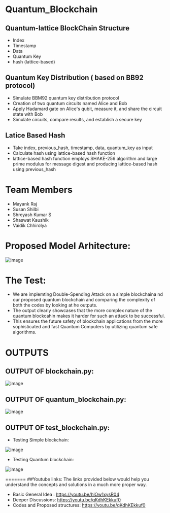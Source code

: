 # Quantum_Blockchain

## Quantum-lattice BlockChain Structure
* Index
* Timestamp
* Data
* Quantum Key
* hash (lattice-based)


## Quantum Key Distribution ( based on BB92 protocol)
* Simulate BBM92 quantum key distribution protocol
* Creation of two quantum circuits named Alice and Bob
* Apply Hadamard gate on Alice's qubit, measure it, and share the circuit state with Bob
* Simulate circuits, compare results, and establish a secure key


## Latice Based Hash
* Take index, previous_hash, timestamp, data, quantum_key as input
* Calculate hash using lattice-based hash function 
* lattice-based hash function employs SHAKE-256 algorithm and large prime modulus for message digest and producing lattice-based hash using previous_hash


# Team Members
* Mayank Raj
* Susan Shilbi
* Shreyash Kumar S
* Shaswat Kaushik
* Vaidik Chhirolya

# Proposed Model Arhitecture:
![image](https://github.com/Mayank-902/Quantum_Blockchain/assets/76254590/fc64e23e-57aa-4ad0-b0c2-ae02ba14c0e3)

# The Test:
* We are implemting Double-Spending Attack on a simple blockchaina nd our proposed quantum blockchain and comparing the complexity of both the codes by looking at he outputs.
* The output clearly showcases that the more complex nature of the quantum blockcahin makes it harder for such an attack to be successful.
* This ensures the future safety of blockchain applications from the more sophisticated and fast Quantum Computers by utilizing quantum safe algorithms.
 
# OUTPUTS
## OUTPUT OF blockchain.py:
![image](https://github.com/Mayank-902/Quantum_Blockchain/assets/76254590/df8949f5-7929-4040-91bf-56e72810b6fb)

## OUTPUT OF quantum_blockchain.py:
![image](https://github.com/Mayank-902/Quantum_Blockchain/assets/76254590/6d3764b6-580b-445f-84cd-55d338848f35)

## OUTPUT OF test_blockchain.py:

* Testing Simple blockchain:

![image](https://github.com/Mayank-902/Quantum_Blockchain/assets/76254590/9cb596c1-47e0-494c-95b2-89143c82473c)
  
* Testing Quantum blockchain:

![image](https://github.com/Mayank-902/Quantum_Blockchain/assets/76254590/1afdf03d-a55f-43a8-ac07-62aa6541e1a9)

=======
##Youtube links:
The links provided below would help you understand the concepts and solutions in a much more proper way.
* Basic General Idea : https://youtu.be/hlOw1xysR04
* Deeper Discussions: https://youtu.be/qKdhKEkkuf0
* Codes and Proposed structures: https://youtu.be/qKdhKEkkuf0

